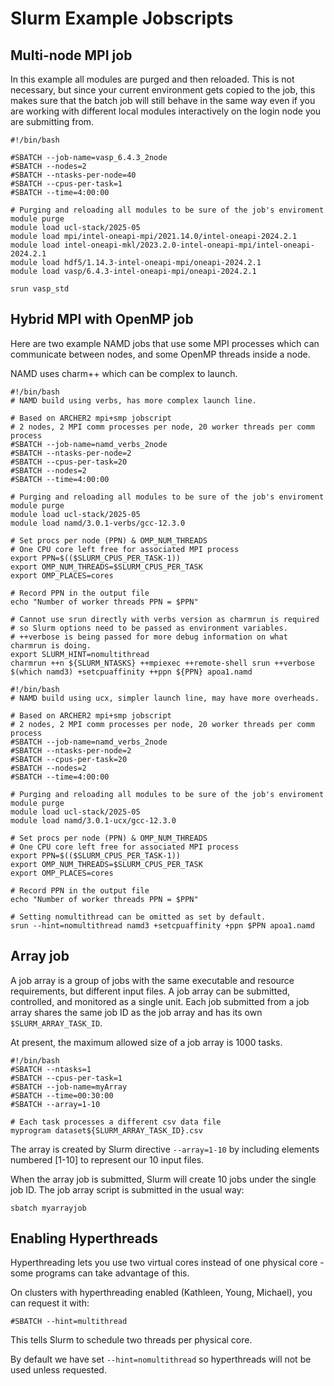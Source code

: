 # Slurm Example Jobscripts

## Multi-node MPI job

In this example all modules are purged and then reloaded. This is not necessary, but since your current environment gets copied to the job, this makes sure that the batch job will still behave in the same way even if you are working with different local modules interactively on the login node you are submitting from. 

```
#!/bin/bash

#SBATCH --job-name=vasp_6.4.3_2node
#SBATCH --nodes=2
#SBATCH --ntasks-per-node=40
#SBATCH --cpus-per-task=1
#SBATCH --time=4:00:00

# Purging and reloading all modules to be sure of the job's enviroment
module purge
module load ucl-stack/2025-05
module load mpi/intel-oneapi-mpi/2021.14.0/intel-oneapi-2024.2.1
module load intel-oneapi-mkl/2023.2.0-intel-oneapi-mpi/intel-oneapi-2024.2.1
module load hdf5/1.14.3-intel-oneapi-mpi/oneapi-2024.2.1
module load vasp/6.4.3-intel-oneapi-mpi/oneapi-2024.2.1

srun vasp_std
```

## Hybrid MPI with OpenMP job

Here are two example NAMD jobs that use some MPI processes which can communicate between nodes, and some OpenMP threads inside a node.

NAMD uses charm++ which can be complex to launch.

```
#!/bin/bash
# NAMD build using verbs, has more complex launch line.

# Based on ARCHER2 mpi+smp jobscript
# 2 nodes, 2 MPI comm processes per node, 20 worker threads per comm process
#SBATCH --job-name=namd_verbs_2node
#SBATCH --ntasks-per-node=2
#SBATCH --cpus-per-task=20
#SBATCH --nodes=2
#SBATCH --time=4:00:00

# Purging and reloading all modules to be sure of the job's enviroment
module purge
module load ucl-stack/2025-05
module load namd/3.0.1-verbs/gcc-12.3.0

# Set procs per node (PPN) & OMP_NUM_THREADS
# One CPU core left free for associated MPI process
export PPN=$(($SLURM_CPUS_PER_TASK-1))
export OMP_NUM_THREADS=$SLURM_CPUS_PER_TASK
export OMP_PLACES=cores

# Record PPN in the output file
echo "Number of worker threads PPN = $PPN"

# Cannot use srun directly with verbs version as charmrun is required 
# so Slurm options need to be passed as environment variables.
# ++verbose is being passed for more debug information on what charmrun is doing.
export SLURM_HINT=nomultithread
charmrun ++n ${SLURM_NTASKS} ++mpiexec ++remote-shell srun ++verbose $(which namd3) +setcpuaffinity ++ppn ${PPN} apoa1.namd
```

```
#!/bin/bash
# NAMD build using ucx, simpler launch line, may have more overheads.

# Based on ARCHER2 mpi+smp jobscript
# 2 nodes, 2 MPI comm processes per node, 20 worker threads per comm process
#SBATCH --job-name=namd_verbs_2node
#SBATCH --ntasks-per-node=2
#SBATCH --cpus-per-task=20
#SBATCH --nodes=2
#SBATCH --time=4:00:00

# Purging and reloading all modules to be sure of the job's enviroment
module purge
module load ucl-stack/2025-05
module load namd/3.0.1-ucx/gcc-12.3.0

# Set procs per node (PPN) & OMP_NUM_THREADS
# One CPU core left free for associated MPI process
export PPN=$(($SLURM_CPUS_PER_TASK-1))
export OMP_NUM_THREADS=$SLURM_CPUS_PER_TASK
export OMP_PLACES=cores

# Record PPN in the output file
echo "Number of worker threads PPN = $PPN"

# Setting nomultithread can be omitted as set by default.
srun --hint=nomultithread namd3 +setcpuaffinity +ppn $PPN apoa1.namd
```

## Array job

A job array is a group of jobs with the same executable and resource requirements, but different input files. A job array can be submitted, controlled, and monitored as a single unit. Each job submitted from a job array shares the same job ID as the job array and has its own `$SLURM_ARRAY_TASK_ID`. 

At present, the maximum allowed size of a job array is 1000 tasks.

```
#!/bin/bash
#SBATCH --ntasks=1
#SBATCH --cpus-per-task=1
#SBATCH --job-name=myArray
#SBATCH --time=00:30:00
#SBATCH --array=1-10

# Each task processes a different csv data file
myprogram dataset${SLURM_ARRAY_TASK_ID}.csv
```

The array is created by Slurm directive `--array=1-10` by including elements numbered [1-10] to represent our 10 input files.

When the array job is submitted, Slurm will create 10 jobs under the single job ID. The job array script is submitted in the usual way:

```
sbatch myarrayjob
```

## Enabling Hyperthreads

Hyperthreading lets you use two virtual cores instead of one physical core - some programs can take advantage of this.

On clusters with hyperthreading enabled (Kathleen, Young, Michael), you can request it with:

```
#SBATCH --hint=multithread
```

This tells Slurm to schedule two threads per physical core.

By default we have set `--hint=nomultithread` so hyperthreads will not be used unless requested.

